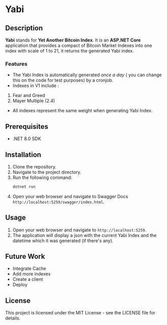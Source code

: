 # Yabi

## Description
**Yabi** stands for **Yet Another Bitcoin Index**. It is an **ASP.NET Core** application that provides a compact of Bitcoin Market Indexes into one index with scale of 1 to 21, it returns the generated Yabi index.

### Features
- The Yabi Index is automatically generated *once a day* ( you can change this on the code for test purposes) by a cronjob.
- Indexes in V1 include :
1. Fear and Greed
2. Mayer Multiple (2.4)
- All indexes represent the same weight when generating Yabi Index.
  

## Prerequisites
- .NET 8.0 SDK

## Installation
1. Clone the repository.
2. Navigate to the project directory.
3. Run the following command:
    ```sh
    dotnet run
    ```
4. Open your web browser and navigate to Swagger Docs  `http://localhost:5259/swagger/index.html`.

## Usage
1. Open your web browser and navigate to `http://localhost:5259`.
2. The application will display a json with the current Yabi Index and the datetime which it was generated (if there's any).

## Future Work
- Integrate Cache
- Add more indexes
- Create a client
- Deploy

## License
This project is licensed under the MIT License - see the LICENSE file for details.
